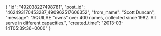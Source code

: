  {
   "id": "492038227498781",
   "post_id": "462493170453287_490962517606352",
   "from_name": "Scott Duncan",
   "message": "AQUILAE \"owns\" over 400 names, collected since 1982. All serve in different capacities.",
   "created_time": "2013-03-14T05:39:36+0000"
 }
